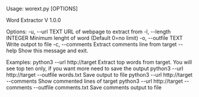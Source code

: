 Usage: worext.py [OPTIONS]

  Word Extractor V 1.0.0

Options:
  -u, --url TEXT        URL of webpage to extract from
  -l, --length INTEGER  Minimum lenght of word (Default 0=no limit)
  -o, --outfile TEXT    Write outpot to file
  -c, --comments        Extract comments line from target
  --help                Show this message and exit.

  Examples:
  python3 --url http://target                                       Extract top words from target. You will see top ten only, if you want more need to save the output
  python3 --url http://target --outfile words.txt                   Save output to file
  python3 --url http://target --comments                            Show commented lines of target
  python3 --url http://target --comments --outfile comments.txt     Save comments output to file
